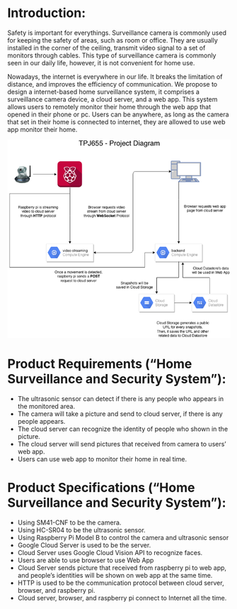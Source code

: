 # Introduction:
Safety is important for everythings.  Surveillance camera is commonly used for keeping the safety of areas, such as room or office.  They are usually installed in the corner of the ceiling, transmit video signal to a set of monitors through cables.  This type of surveillance camera is commonly seen in our daily life, however, it is not convenient for home use.  

Nowadays, the internet is everywhere in our life.  It breaks the limitation of distance, and improves the efficiency of communication.  We propose to design a internet-based home surveillance system, it comprises a surveillance camera device, a cloud server, and a web app.  This system allows users to remotely monitor their home through the web app that opened in their phone or pc.  Users can be anywhere, as long as the camera that set in their home is connected to internet, they are allowed to use web app monitor their home.

![](https://github.com/Garrik-Liu/secure_camera/raw/master/project_diagram.png)

# Product Requirements (“Home Surveillance and Security System”): 
* The ultrasonic sensor can detect if there is any people who appears in the monitored area.  
* The camera will take a picture and send to cloud server, if there is any people appears.
* The cloud server can recognize the identity of people who shown in the picture.  
* The cloud server will send pictures that received from camera to users’ web app.
* Users can use web app to monitor their home in real time. 


# Product Specifications (“Home Surveillance and Security System”): 
* Using SM41-CNF to be the camera.
* Using HC-SR04 to be the ultrasonic sensor.
* Using Raspberry Pi Model B to control the camera and ultrasonic sensor
* Google Cloud Server is used to be the server.
* Cloud Server uses Google Cloud Vision API to recognize faces.
* Users are able to use browser to use Web App
* Cloud Server sends picture that received from raspberry pi to web app, and people’s identities will be shown on web app at the same time.
* HTTP is used to be the communication protocol between cloud server, browser, and raspberry pi.
* Cloud server, browser, and raspberry pi connect to Internet all the time.

